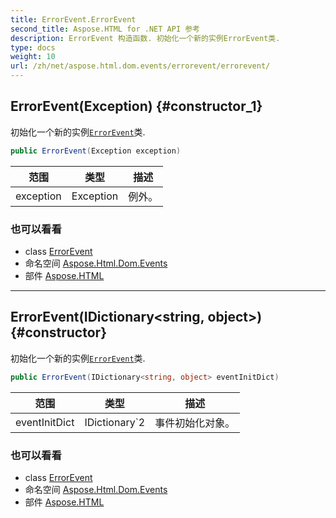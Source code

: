 ```yaml
---
title: ErrorEvent.ErrorEvent
second_title: Aspose.HTML for .NET API 参考
description: ErrorEvent 构造函数. 初始化一个新的实例ErrorEvent类.
type: docs
weight: 10
url: /zh/net/aspose.html.dom.events/errorevent/errorevent/
---
```

## ErrorEvent(Exception) {#constructor_1}

初始化一个新的实例[`ErrorEvent`](../)类.

```csharp
public ErrorEvent(Exception exception)
```

| 范围 | 类型 | 描述 |
| --- | --- | --- |
| exception | Exception | 例外。 |

### 也可以看看

* class [ErrorEvent](../)
* 命名空间 [Aspose.Html.Dom.Events](../../errorevent/)
* 部件 [Aspose.HTML](../../../)

---

## ErrorEvent(IDictionary&lt;string, object&gt;) {#constructor}

初始化一个新的实例[`ErrorEvent`](../)类.

```csharp
public ErrorEvent(IDictionary<string, object> eventInitDict)
```

| 范围 | 类型 | 描述 |
| --- | --- | --- |
| eventInitDict | IDictionary`2 | 事件初始化对象。 |

### 也可以看看

* class [ErrorEvent](../)
* 命名空间 [Aspose.Html.Dom.Events](../../errorevent/)
* 部件 [Aspose.HTML](../../../)


